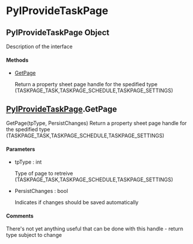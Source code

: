 # PyIProvideTaskPage


## PyIProvideTaskPage Object

Description of the interface

#### Methods

  - [GetPage](PyIProvideTaskPage.md#pyiprovidetaskpagegetpage)

    Return a property sheet page handle for the spedified type \(TASKPAGE\_TASK,TASKPAGE\_SCHEDULE,TASKPAGE\_SETTINGS\)&nbsp;


## [PyIProvideTaskPage](PyIProvideTaskPage.md#pyiprovidetaskpage)\.GetPage

GetPage\(tpType, PersistChanges\)
Return a property sheet page handle for the spedified type \(TASKPAGE\_TASK,TASKPAGE\_SCHEDULE,TASKPAGE\_SETTINGS\)

#### Parameters

  - tpType : int

    Type of page to retreive \(TASKPAGE\_TASK,TASKPAGE\_SCHEDULE,TASKPAGE\_SETTINGS\)

  - PersistChanges : bool

    Indicates if changes should be saved automatically

#### Comments

There's not yet anything useful that can be done with this handle - return type subject to change